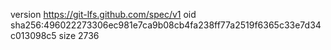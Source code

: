 version https://git-lfs.github.com/spec/v1
oid sha256:496022273306ec981e7ca9b08cb4fa238ff77a2519f6365c33e7d34c013098c5
size 2736
